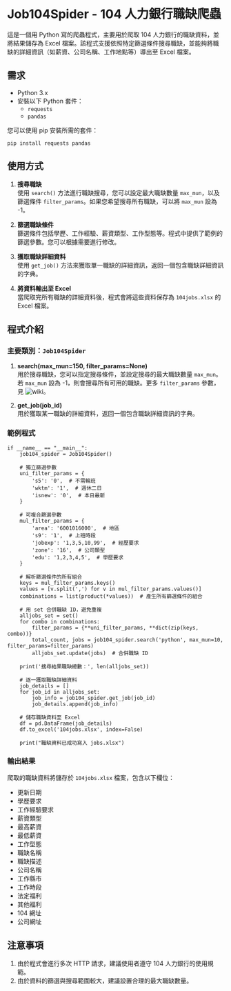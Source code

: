 # Job104Spider - 104 人力銀行職缺爬蟲

這是一個用 Python 寫的爬蟲程式，主要用於爬取 104 人力銀行的職缺資料，並將結果儲存為 Excel 檔案。該程式支援依照特定篩選條件搜尋職缺，並能夠將職缺的詳細資訊（如薪資、公司名稱、工作地點等）導出至 Excel 檔案。

## 需求

- Python 3.x
- 安裝以下 Python 套件：
  - `requests`
  - `pandas`

您可以使用 pip 安裝所需的套件：

```
pip install requests pandas
```

## 使用方式

1. **搜尋職缺**  
   使用 `search()` 方法進行職缺搜尋，您可以設定最大職缺數量 `max_mun`，以及篩選條件 `filter_params`。如果您希望搜尋所有職缺，可以將 `max_mun` 設為 -1。

2. **篩選職缺條件**  
   篩選條件包括學歷、工作經驗、薪資類型、工作型態等。程式中提供了範例的篩選參數。您可以根據需要進行修改。

3. **獲取職缺詳細資料**  
   使用 `get_job()` 方法來獲取單一職缺的詳細資訊，返回一個包含職缺詳細資訊的字典。

4. **將資料輸出至 Excel**  
   當爬取完所有職缺的詳細資料後，程式會將這些資料保存為 `104jobs.xlsx` 的 Excel 檔案。

## 程式介紹

### 主要類別：`Job104Spider`

1. **search(max_mun=150, filter_params=None)**  
   用於搜尋職缺，您可以指定搜尋條件，並設定搜尋的最大職缺數量 `max_mun`。若 `max_mun` 設為 -1，則會搜尋所有可用的職缺。更多 `filter_params` 參數，見 ![wiki](https://github.com/Li732375/Job104_spider/wiki)。

2. **get_job(job_id)**  
   用於獲取某一職缺的詳細資料，返回一個包含職缺詳細資訊的字典。

### 範例程式

```
if __name__ == "__main__":
    job104_spider = Job104Spider()

    # 獨立篩選參數
    uni_filter_params = {
        's5': '0',  # 不需輪班
        'wktm': '1',  # 週休二日
        'isnew': '0',  # 本日最新
    }
    
    # 可複合篩選參數
    mul_filter_params = {
        'area': '6001016000',  # 地區
        's9': '1',  # 上班時段
        'jobexp': '1,3,5,10,99',  # 經歷要求
        'zone': '16',  # 公司類型
        'edu': '1,2,3,4,5',  # 學歷要求
    }

    # 解析篩選條件的所有組合
    keys = mul_filter_params.keys()
    values = [v.split(',') for v in mul_filter_params.values()]
    combinations = list(product(*values))  # 產生所有篩選條件的組合

    # 用 set 合併職缺 ID，避免重複
    alljobs_set = set()
    for combo in combinations:
        filter_params = {**uni_filter_params, **dict(zip(keys, combo))}
        total_count, jobs = job104_spider.search('python', max_mun=10, filter_params=filter_params)
        alljobs_set.update(jobs)  # 合併職缺 ID
    
    print('搜尋結果職缺總數：', len(alljobs_set))

    # 逐一獲取職缺詳細資料
    job_details = []
    for job_id in alljobs_set:
        job_info = job104_spider.get_job(job_id)
        job_details.append(job_info)

    # 儲存職缺資料至 Excel
    df = pd.DataFrame(job_details)
    df.to_excel('104jobs.xlsx', index=False)

    print("職缺資料已成功寫入 jobs.xlsx")
```

### 輸出結果

爬取的職缺資料將儲存於 `104jobs.xlsx` 檔案，包含以下欄位：

- 更新日期
- 學歷要求
- 工作經驗要求
- 薪資類型
- 最高薪資
- 最低薪資
- 工作型態
- 職缺名稱
- 職缺描述
- 公司名稱
- 工作縣市
- 工作時段
- 法定福利
- 其他福利
- 104 網址
- 公司網址

## 注意事項

1. 由於程式會進行多次 HTTP 請求，建議使用者遵守 104 人力銀行的使用規範。
2. 由於資料的篩選與搜尋範圍較大，建議設置合理的最大職缺數量。
